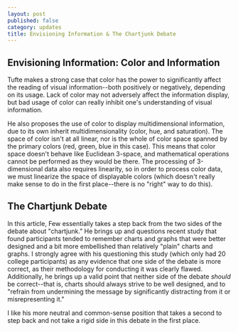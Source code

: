 ```yaml
---
layout: post
published: false
category: updates
title: Envisioning Information & The Chartjunk Debate
---
```

## Envisioning Information: Color and Information

Tufte makes a strong case that color has the power to significantly affect the reading of visual information--both positively or negatively, depending on its usage. Lack of color may not adversely affect the information display, but bad usage of color can really inhibit one's understanding of visual information.

He also proposes the use of color to display multidimensional information, due to its own inherit multidimensionality (color, hue, and saturation). The space of color isn't at all linear, nor is the whole of color space spanned by the primary colors (red, green, blue in this case). This means that color space doesn't behave like Euclidean 3-space, and mathematical operations cannot be performed as they would be there. The processing of 3-dimensional data also requires linearity, so in order to process color data, we must linearize the space of displayable colors (which doesn't really make sense to do in the first place--there is no "right" way to do this).

## The Chartjunk Debate

In this article, Few essentially takes a step back from the two sides of the debate about "chartjunk." He brings up and questions recent study that found participants tended to remember charts and graphs that were better designed and a bit more embellished than relatively "plain" charts and graphs. I strongly agree with his questioning this study (which only had 20 college participants) as any evidence that one side of the debate is more correct, as their methodology for conducting it was clearly flawed. Additionally, he brings up a valid point that neither side of the debate _should_ be correct--that is, charts should always strive to be well designed, and to "refrain from undermining the message by significantly distracting from it or misrepresenting it." 

I like his more neutral and common-sense position that takes a second to step back and not take a rigid side in this debate in the first place.